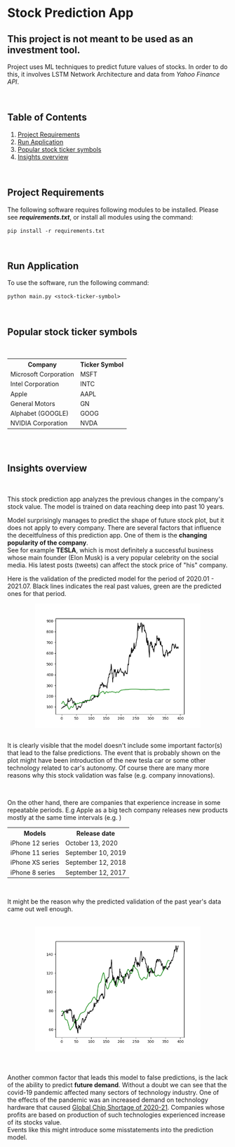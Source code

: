 # Stock Prediction App

<b><h2>This project is not meant to be used as an investment tool.</h2></b>

Project uses ML techniques to predict future values of stocks. In order to do this, it involves LSTM Network Architecture and data from <i>Yahoo Finance API</i>.

<br />

## Table of Contents

1. [Project Requirements](#project-requirements)
2. [Run Application](#run-application)
3. [Popular stock ticker symbols](#popular-stock-ticker-symbols)
4. [Insights overview](#insights-overview)

<br />

## Project Requirements

The following software requires following modules to be installed. Please see <b><i>requirements.txt</i></b>, or install all modules using the command:

```
pip install -r requirements.txt
```

<br />

## Run Application

To use the software, run the following command:

```
python main.py <stock-ticker-symbol>
```

<br /> 

## Popular stock ticker symbols

<br />

<table id="ticker-symbols" align="center">
  <tr>
    <th>Company</th>
    <th>Ticker Symbol</th>
  </tr>
  <tr>
    <td>Microsoft Corporation</td>
    <td>MSFT</td>
  </tr>
  <tr>
    <td>Intel Corporation</td>
    <td>INTC</td>
  </tr>
  <tr>
    <td>Apple</td>
    <td>AAPL</td>
  </tr>
  <tr>
    <td>General Motors</td>
    <td>GN</td>
  </tr>
  <tr>
    <td>Alphabet (GOOGLE)</td>
    <td>GOOG</td>
  </tr>
  <tr>
    <td>NVIDIA Corporation</td>
    <td>NVDA</td>
  </tr>
</table>

<br /><br />

## Insights overview
<br />
<p>
This stock prediction app analyzes the previous changes in the company's stock value. The model is trained on data reaching deep into past 10 years. <br />

Model surprisingly manages to predict the shape of future stock plot, but it does not apply to every company.
There are several factors that influence the deceitfulness of this prediction app. One of them is the <b>changing popularity of the company</b>. <br />
See for example <b>TESLA</b>, which is most definitely a successful business whose main founder (Elon Musk) is a very popular celebrity on the social media. His latest posts (tweets) can affect the stock price of "his" company.

Here is the validation of the predicted model for the period of 2020.01 - 2021.07. Black lines indicates the real past values, green are the predicted ones for that period. 
</p>

<div align="center">
<img alt="tesla_example" src="images/tesla_example.png" align="center" width="75%"/>
</div><br />

<p>
It is clearly visible that the model doesn't include some important factor(s) that lead to the false predictions. The event that is probably shown on the plot might have been introduction of the new tesla car or some other technology related to car's autonomy.
Of course there are many more reasons why this stock validation was false (e.g. company innovations).
</p>

<br />

<p>
On the other hand, there are companies that experience increase in some repeatable periods. E.g Apple as a big tech company releases new products mostly at the same time intervals (e.g. )

<table id="ticker-symbols" align="center">
  <tr>
    <th>Models</th>
    <th>Release date</th>
  </tr>
  <tr>
    <td>iPhone 12 series</td>
    <td>October 13, 2020</td>
  </tr>
  <tr>
    <td>iPhone 11 series</td>
    <td>September 10, 2019</td>
  </tr>
  <tr>
    <td>iPhone XS series</td>
    <td>September 12, 2018</td>
  </tr>
  <tr>
    <td>iPhone 8 series</td>
    <td>September 12, 2017</td>
  </tr>
</table>

<br />
<p>
It might be the reason why the predicted validation of the past year's data came out well enough.

</p> <br />

<div align="center">
<img alt="tesla_example" src="images/apple_example.png" width="75%"/>
</div>
<br /><br />

<p>

Another common factor that leads this model to false predictions, is the lack of the ability to predict <b>future 
demand</b>. Without a doubt we can see that the covid-19 pandemic affected many sectors of technology industry. One of the effects of the pandemic was an increased demand on technology hardware that caused <a href="https://en.wikipedia.org/wiki/2020–21_global_chip_shortage" target="_blank">Global Chip Shortage of 2020-21</a>. 
Companies whose profits are based on production of such technologies experienced increase of its stocks value. <br />
Events like this might introduce some misstatements into the prediction model.
</p>

